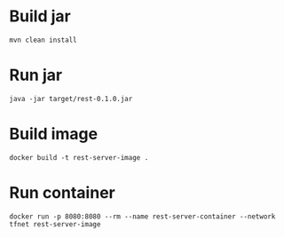 # Build jar
```
mvn clean install 
```

# Run jar
```
java -jar target/rest-0.1.0.jar
```

# Build image
```
docker build -t rest-server-image .
```

# Run container
```
docker run -p 8080:8080 --rm --name rest-server-container --network tfnet rest-server-image
```



